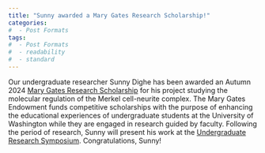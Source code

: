 ```yaml
---
title: "Sunny awarded a Mary Gates Research Scholarship!"
categories:
#  - Post Formats
tags:
#  - Post Formats
#  - readability
#  - standard
---
```

Our undergraduate researcher Sunny Dighe has been awarded an Autumn 2024 [Mary Gates Research Scholarship](https://expd.uw.edu/mge/) for his project studying the molecular regulation of the Merkel cell-neurite complex. The Mary Gates Endowment funds competitive scholarships with the purpose of enhancing the educational experiences of undergraduate students at the University of Washington while they are engaged in research guided by faculty. Following the period of research, Sunny will present his work at the [Undergraduate Research Symposium](https://washington.edu/urs). Congratulations, Sunny!